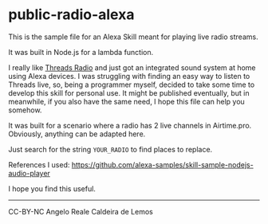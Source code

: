 # public-radio-alexa

This is the sample file for an Alexa Skill meant for playing live radio streams.

It was built in Node.js for a lambda function.

I really like [Threads Radio](https://threadsradio.com) and just got an integrated sound system at home using Alexa devices. I was struggling with finding an easy way to listen to Threads live, so, being a programmer myself, decided to take some time to develop this skill for personal use. It might be published eventually, but in meanwhile, if you also have the same need, I hope this file can help you somehow.

It was built for a scenario where a radio has 2 live channels in Airtime.pro. Obviously, anything can be adapted here.

Just search for the string `YOUR_RADIO` to find places to replace.

References I used: https://github.com/alexa-samples/skill-sample-nodejs-audio-player

I hope you find this useful.

---
CC-BY-NC Angelo Reale Caldeira de Lemos
